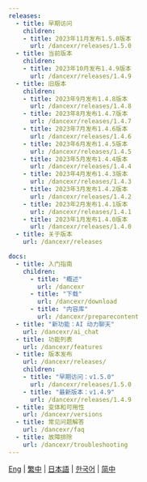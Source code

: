 ```yaml
---
releases:
  - title: 早期访问
    children:
    - title: 2023年11月发布1.5.0版本
      url: /dancexr/releases/1.5.0
  - title: 当前版本
    children:
    - title: 2023年10月发布1.4.9版本
      url: /dancexr/releases/1.4.9
  - title: 旧版本
    children:
    - title: 2023年9月发布1.4.8版本
      url: /dancexr/releases/1.4.8
    - title: 2023年8月发布1.4.7版本
      url: /dancexr/releases/1.4.7
    - title: 2023年7月发布1.4.6版本
      url: /dancexr/releases/1.4.6
    - title: 2023年6月发布1.4.5版本
      url: /dancexr/releases/1.4.5
    - title: 2023年5月发布1.4.4版本
      url: /dancexr/releases/1.4.4
    - title: 2023年4月发布1.4.3版本
      url: /dancexr/releases/1.4.3
    - title: 2023年3月发布1.4.2版本
      url: /dancexr/releases/1.4.2
    - title: 2023年2月发布1.4.1版本
      url: /dancexr/releases/1.4.1
    - title: 2023年1月发布1.4.0版本
      url: /dancexr/releases/1.4.0
  - title: 关于版本
    url: /dancexr/releases

docs:
  - title: 入门指南
    children:
      - title: "概述"
        url: /dancexr
      - title: "下载"
        url: /dancexr/download
      - title: "内容库"
        url: /dancexr/preparecontent
  - title: "新功能：AI 动力聊天"
    url: /dancexr/ai_chat
  - title: 功能列表
    url: /dancexr/features
  - title: 版本发布
    url: /dancexr/releases/
    children:
    - title: "早期访问：v1.5.0"
      url: /dancexr/releases/1.5.0
    - title: "最新版本：v1.4.9"
      url: /dancexr/releases/1.4.9
  - title: 变体和可用性
    url: /dancexr/versions
  - title: 常见问题解答
    url: /dancexr/faq
  - title: 故障排除
    url: /dancexr/troubleshooting  
---
```

[Eng](/dancexr/navigation) | [繁中](/tw/dancexr/navigation) | [日本語](/jp/dancexr/navigation) | [한국어](/kr/dancexr/navigation) | [简中](/zh/dancexr/navigation)
